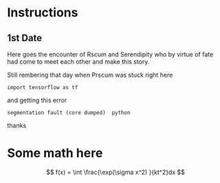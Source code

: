 # Instructions 

## 1st Date
Here goes the encounter of Rscum and Serendipity who by virtue of fate had come to meet each other and make this story. 

Still rembering that day when Prscum was stuck right here 

```
import tensorflow as tf 
```

and getting this error 

```
segmentation fault (core dumped)  python
```

thanks

# Some math here 
$$
    f(x) = \int \frac{\exp(\sigma x^2) }{kt^2}dx 
$$
